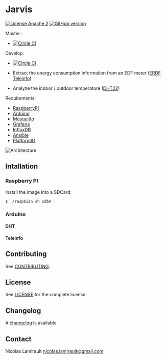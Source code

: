 # Jarvis

[![License Apache 2][badge-license]](LICENSE)
[![GitHub version](https://badge.fury.io/gh/zeiot%2Frasphome.svg)](https://badge.fury.io/gh/zeiot%2Frasphome)


Master :
* [![Circle CI](https://circleci.com/gh/zeiot/jarvis/tree/master.svg?style=svg)](https://circleci.com/gh/zeiot/jarvis/tree/master)

Develop:
* [![Circle CI](https://circleci.com/gh/zeiot/jarvis/tree/develop.svg?style=svg)](https://circleci.com/gh/zeiot/jarvis/tree/develop)


* Extract the energy consumption information from an EDF meter ([ERDF Teleinfo][])
* Analyze the indoor / outdoor temperature ([DHT22][])

Requirements:

* [RaspberryPI][]
* [Arduino][]
* [Mosquitto][]
* [Grafana][]
* [InfluxDB][]
* [Ansible][]
* [PlatformIO][]

![Architecture](https://cdn.rawgit.com/zeiot/jarvis/develop/jarvis.svg)

## Intallation

### Raspberry PI

Install the image into a SDCard:

    $ ./raspbian.sh sdbX


### Arduino

#### DHT

#### Teleinfo


## Contributing

See [CONTRIBUTING](CONTRIBUTING.md).


## License

See [LICENSE](LICENSE) for the complete license.


## Changelog

A [changelog](ChangeLog.md) is available


## Contact

Nicolas Lamirault <nicolas.lamirault@gmail.com>


[badge-license]: https://img.shields.io/badge/license-Apache2-green.svg?style=flat

[RaspberryPI]: https://www.raspberrypi.org/
[Arduino]: https://www.arduino.cc/
[Mosquitto]: http://mosquitto.org/
[Grafana]: http://grafana.org/
[InfluxDB]: https://influxdata.com/
[Ansible]: https://www.ansible.com/
[PlatformIO]: http://platformio.org/

[ERDF Teleinfo]: http://www.erdf.fr/sites/default/files/ERDF-NOI-CPT_02E.pdf
[DHT22]: https://www.adafruit.com/products/385
